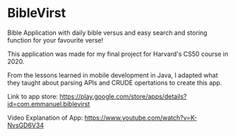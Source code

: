 # BibleVirst
Bible Application with daily bible versus and easy search and storing function for your favourite verse!

This application was made for my final project for Harvard's CS50 course in 2020.

From the lessons learned in mobile development in Java, I adapted what they taught about parsing APIs and CRUDE opertations to create this app.

Link to app store: https://play.google.com/store/apps/details?id=com.emmanuel.biblevirst

Video Explanation of App: https://www.youtube.com/watch?v=K-NvsGD6V34
